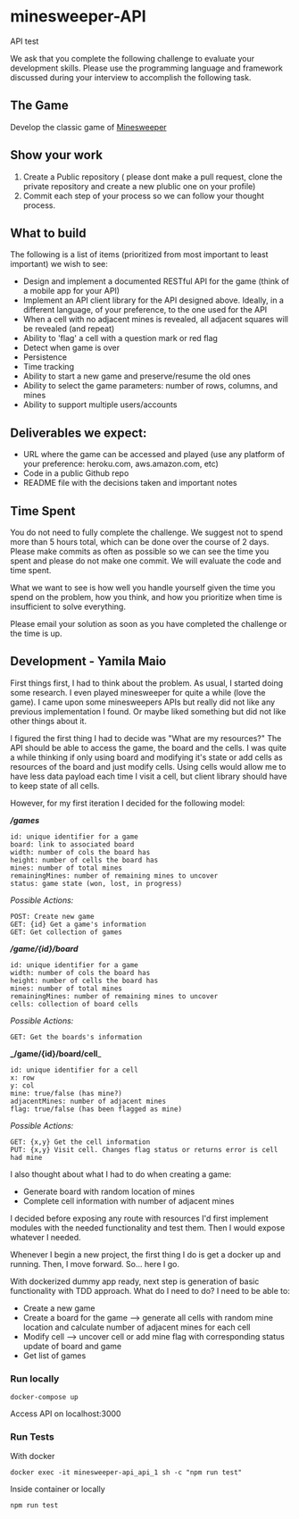 # minesweeper-API
API test

We ask that you complete the following challenge to evaluate your development skills. Please use the programming language and framework discussed during your interview to accomplish the following task.

## The Game
Develop the classic game of [Minesweeper](https://en.wikipedia.org/wiki/Minesweeper_(video_game))

## Show your work

1.  Create a Public repository ( please dont make a pull request, clone the private repository and create a new plublic one on your profile)
2.  Commit each step of your process so we can follow your thought process.

## What to build
The following is a list of items (prioritized from most important to least important) we wish to see:
* Design and implement  a documented RESTful API for the game (think of a mobile app for your API)
* Implement an API client library for the API designed above. Ideally, in a different language, of your preference, to the one used for the API
* When a cell with no adjacent mines is revealed, all adjacent squares will be revealed (and repeat)
* Ability to 'flag' a cell with a question mark or red flag
* Detect when game is over
* Persistence
* Time tracking
* Ability to start a new game and preserve/resume the old ones
* Ability to select the game parameters: number of rows, columns, and mines
* Ability to support multiple users/accounts
 
## Deliverables we expect:
* URL where the game can be accessed and played (use any platform of your preference: heroku.com, aws.amazon.com, etc)
* Code in a public Github repo
* README file with the decisions taken and important notes

## Time Spent
You do not need to fully complete the challenge. We suggest not to spend more than 5 hours total, which can be done over the course of 2 days.  Please make commits as often as possible so we can see the time you spent and please do not make one commit.  We will evaluate the code and time spent.
 
What we want to see is how well you handle yourself given the time you spend on the problem, how you think, and how you prioritize when time is insufficient to solve everything.

Please email your solution as soon as you have completed the challenge or the time is up.

## Development - Yamila Maio

First things first, I had to think about the problem. As usual, I started doing some research. I even played minesweeper for quite a while (love the  game). 
I came upon some minesweepers APIs but really did not like any previous implementation I found. Or maybe liked something but did not like other things about it.

I figured the first thing I had to decide was "What are my resources?" The API should be able to access the game, the board and the cells. 
I was quite a while thinking if only using board and modifying it's state or add cells as resources of the board and just modify cells. Using cells would allow me to have less data payload each time I visit a cell, but client library should have to keep state of all cells.
 
 However, for my first iteration I decided for the following model:
 
 **_/games_**
 
    id: unique identifier for a game
    board: link to associated board
    width: number of cols the board has
    height: number of cells the board has
    mines: number of total mines
    remainingMines: number of remaining mines to uncover
    status: game state (won, lost, in progress)
    
_Possible Actions:_

    POST: Create new game
    GET: {id} Get a game's information
    GET: Get collection of games
    
**_/game/{id}/board_**

    id: unique identifier for a game
    width: number of cols the board has
    height: number of cells the board has
    mines: number of total mines
    remainingMines: number of remaining mines to uncover
    cells: collection of board cells

_Possible Actions:_

    GET: Get the boards's information
    
**_/game/{id}/board/cell**_  

    id: unique identifier for a cell
    x: row
    y: col
    mine: true/false (has mine?)
    adjacentMines: number of adjacent mines
    flag: true/false (has been flagged as mine)

_Possible Actions:_

    GET: {x,y} Get the cell information
    PUT: {x,y} Visit cell. Changes flag status or returns error is cell had mine
    
    
I also thought about what I had to do when creating a game:
 * Generate board with random location of mines
 * Complete cell information with number of adjacent mines
 
I decided before exposing any route with resources I'd first implement modules with the needed functionality and test them. Then I would expose whatever I needed.

Whenever I begin a new project, the first thing I do is get a docker up and running. Then, I move forward. So... here I go.

With dockerized dummy app ready, next step is generation of basic
 functionality with TDD approach. What do I need to do? I need to be able to:
* Create a new game
* Create a board for the game --> generate all cells with random mine location and calculate number of adjacent mines for each cell
* Modify cell --> uncover cell or add mine flag with corresponding status update of board and game
* Get list of games

### Run locally
`docker-compose up`

Access API on localhost:3000

### Run Tests
With docker

`docker exec -it minesweeper-api_api_1 sh -c "npm run test"`

Inside container or locally

`npm run test`
 
    
 
 
 
 


